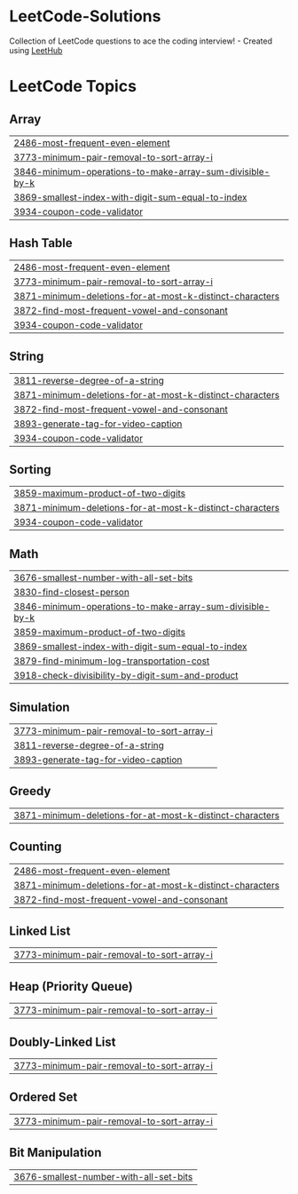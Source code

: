 # LeetCode-Solutions
Collection of LeetCode questions to ace the coding interview! - Created using [LeetHub](https://github.com/QasimWani/LeetHub)

<!---LeetCode Topics Start-->
# LeetCode Topics
## Array
|  |
| ------- |
| [2486-most-frequent-even-element](https://github.com/iamgaurav2233/LeetCode-Solutions/tree/master/2486-most-frequent-even-element) |
| [3773-minimum-pair-removal-to-sort-array-i](https://github.com/iamgaurav2233/LeetCode-Solutions/tree/master/3773-minimum-pair-removal-to-sort-array-i) |
| [3846-minimum-operations-to-make-array-sum-divisible-by-k](https://github.com/iamgaurav2233/LeetCode-Solutions/tree/master/3846-minimum-operations-to-make-array-sum-divisible-by-k) |
| [3869-smallest-index-with-digit-sum-equal-to-index](https://github.com/iamgaurav2233/LeetCode-Solutions/tree/master/3869-smallest-index-with-digit-sum-equal-to-index) |
| [3934-coupon-code-validator](https://github.com/iamgaurav2233/LeetCode-Solutions/tree/master/3934-coupon-code-validator) |
## Hash Table
|  |
| ------- |
| [2486-most-frequent-even-element](https://github.com/iamgaurav2233/LeetCode-Solutions/tree/master/2486-most-frequent-even-element) |
| [3773-minimum-pair-removal-to-sort-array-i](https://github.com/iamgaurav2233/LeetCode-Solutions/tree/master/3773-minimum-pair-removal-to-sort-array-i) |
| [3871-minimum-deletions-for-at-most-k-distinct-characters](https://github.com/iamgaurav2233/LeetCode-Solutions/tree/master/3871-minimum-deletions-for-at-most-k-distinct-characters) |
| [3872-find-most-frequent-vowel-and-consonant](https://github.com/iamgaurav2233/LeetCode-Solutions/tree/master/3872-find-most-frequent-vowel-and-consonant) |
| [3934-coupon-code-validator](https://github.com/iamgaurav2233/LeetCode-Solutions/tree/master/3934-coupon-code-validator) |
## String
|  |
| ------- |
| [3811-reverse-degree-of-a-string](https://github.com/iamgaurav2233/LeetCode-Solutions/tree/master/3811-reverse-degree-of-a-string) |
| [3871-minimum-deletions-for-at-most-k-distinct-characters](https://github.com/iamgaurav2233/LeetCode-Solutions/tree/master/3871-minimum-deletions-for-at-most-k-distinct-characters) |
| [3872-find-most-frequent-vowel-and-consonant](https://github.com/iamgaurav2233/LeetCode-Solutions/tree/master/3872-find-most-frequent-vowel-and-consonant) |
| [3893-generate-tag-for-video-caption](https://github.com/iamgaurav2233/LeetCode-Solutions/tree/master/3893-generate-tag-for-video-caption) |
| [3934-coupon-code-validator](https://github.com/iamgaurav2233/LeetCode-Solutions/tree/master/3934-coupon-code-validator) |
## Sorting
|  |
| ------- |
| [3859-maximum-product-of-two-digits](https://github.com/iamgaurav2233/LeetCode-Solutions/tree/master/3859-maximum-product-of-two-digits) |
| [3871-minimum-deletions-for-at-most-k-distinct-characters](https://github.com/iamgaurav2233/LeetCode-Solutions/tree/master/3871-minimum-deletions-for-at-most-k-distinct-characters) |
| [3934-coupon-code-validator](https://github.com/iamgaurav2233/LeetCode-Solutions/tree/master/3934-coupon-code-validator) |
## Math
|  |
| ------- |
| [3676-smallest-number-with-all-set-bits](https://github.com/iamgaurav2233/LeetCode-Solutions/tree/master/3676-smallest-number-with-all-set-bits) |
| [3830-find-closest-person](https://github.com/iamgaurav2233/LeetCode-Solutions/tree/master/3830-find-closest-person) |
| [3846-minimum-operations-to-make-array-sum-divisible-by-k](https://github.com/iamgaurav2233/LeetCode-Solutions/tree/master/3846-minimum-operations-to-make-array-sum-divisible-by-k) |
| [3859-maximum-product-of-two-digits](https://github.com/iamgaurav2233/LeetCode-Solutions/tree/master/3859-maximum-product-of-two-digits) |
| [3869-smallest-index-with-digit-sum-equal-to-index](https://github.com/iamgaurav2233/LeetCode-Solutions/tree/master/3869-smallest-index-with-digit-sum-equal-to-index) |
| [3879-find-minimum-log-transportation-cost](https://github.com/iamgaurav2233/LeetCode-Solutions/tree/master/3879-find-minimum-log-transportation-cost) |
| [3918-check-divisibility-by-digit-sum-and-product](https://github.com/iamgaurav2233/LeetCode-Solutions/tree/master/3918-check-divisibility-by-digit-sum-and-product) |
## Simulation
|  |
| ------- |
| [3773-minimum-pair-removal-to-sort-array-i](https://github.com/iamgaurav2233/LeetCode-Solutions/tree/master/3773-minimum-pair-removal-to-sort-array-i) |
| [3811-reverse-degree-of-a-string](https://github.com/iamgaurav2233/LeetCode-Solutions/tree/master/3811-reverse-degree-of-a-string) |
| [3893-generate-tag-for-video-caption](https://github.com/iamgaurav2233/LeetCode-Solutions/tree/master/3893-generate-tag-for-video-caption) |
## Greedy
|  |
| ------- |
| [3871-minimum-deletions-for-at-most-k-distinct-characters](https://github.com/iamgaurav2233/LeetCode-Solutions/tree/master/3871-minimum-deletions-for-at-most-k-distinct-characters) |
## Counting
|  |
| ------- |
| [2486-most-frequent-even-element](https://github.com/iamgaurav2233/LeetCode-Solutions/tree/master/2486-most-frequent-even-element) |
| [3871-minimum-deletions-for-at-most-k-distinct-characters](https://github.com/iamgaurav2233/LeetCode-Solutions/tree/master/3871-minimum-deletions-for-at-most-k-distinct-characters) |
| [3872-find-most-frequent-vowel-and-consonant](https://github.com/iamgaurav2233/LeetCode-Solutions/tree/master/3872-find-most-frequent-vowel-and-consonant) |
## Linked List
|  |
| ------- |
| [3773-minimum-pair-removal-to-sort-array-i](https://github.com/iamgaurav2233/LeetCode-Solutions/tree/master/3773-minimum-pair-removal-to-sort-array-i) |
## Heap (Priority Queue)
|  |
| ------- |
| [3773-minimum-pair-removal-to-sort-array-i](https://github.com/iamgaurav2233/LeetCode-Solutions/tree/master/3773-minimum-pair-removal-to-sort-array-i) |
## Doubly-Linked List
|  |
| ------- |
| [3773-minimum-pair-removal-to-sort-array-i](https://github.com/iamgaurav2233/LeetCode-Solutions/tree/master/3773-minimum-pair-removal-to-sort-array-i) |
## Ordered Set
|  |
| ------- |
| [3773-minimum-pair-removal-to-sort-array-i](https://github.com/iamgaurav2233/LeetCode-Solutions/tree/master/3773-minimum-pair-removal-to-sort-array-i) |
## Bit Manipulation
|  |
| ------- |
| [3676-smallest-number-with-all-set-bits](https://github.com/iamgaurav2233/LeetCode-Solutions/tree/master/3676-smallest-number-with-all-set-bits) |
<!---LeetCode Topics End-->